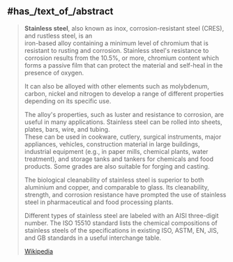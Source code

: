 ﻿---
has_id_wikidata: Q172587
aliases:
- "Stainless steel"
- inox
- "rustless steel"
- "corrosion-resistant steel"
- CRES
discoverer_or_inventor: "[[_Standards/WikiData/WD~Harry_Brearley,470651]]"
subclass_of: "[[_Standards/WikiData/WD~alloy_steel,1070521]]"
different_from: "[[_Standards/WikiData/WD~high-quality_steel,1283378]]"
has_characteristic: "[[_Standards/WikiData/WD~corrosion_resistance,4234269]]"
history_of_topic: "[[_Standards/WikiData/WD~history_of_stainless_steel,90563588]]"
pronunciation_audio: "http://commons.wikimedia.org/wiki/Special:FilePath/LL-Q188%20%28deu%29-Sebastian%20Wallroth-rostfreier%20Stahl.wav"
image: "http://commons.wikimedia.org/wiki/Special:FilePath/Stainless%20Steel%20Seamless%20Pipe%20and%20Tube.jpg"
CAS_Registry_Number: 12597-68-1
EC_number: 603-108-1
subreddit: StainlessSteel
UMLS_CUI: C0038126
MeSH_tree_code:
- D01.490.800.900
- D01.552.033.847.681
- D25.058.807.681
- J01.637.051.058.807.681
time_of_discovery_or_invention: "1872"
has_part_s_:
- '[[_Standards/WikiData/WD~chromium,725]]'
- '[[_Standards/WikiData/WD~steel,11427]]'
hardness: 250
Commons_category: "Stainless steel"
---

## #has_/text_of_/abstract 

> **Stainless steel**, also known as inox, corrosion-resistant steel (CRES), and rustless steel, is an  
> iron-based alloy containing a minimum level of chromium that is resistant to rusting and corrosion. 
> Stainless steel's resistance to corrosion results from the 10.5%, or more, chromium content 
> which forms a passive film that can protect the material and self-heal in the presence of oxygen.  
> 
> It can also be alloyed with other elements such as molybdenum, carbon, nickel and nitrogen 
> to develop a range of different properties depending on its specific use. 
>
> The alloy's properties, such as luster and resistance to corrosion, are useful in many applications. 
> Stainless steel can be rolled into sheets, plates, bars, wire, and tubing.  
> These can be used in cookware, cutlery, surgical instruments, major appliances, vehicles, 
> construction material in large buildings, industrial equipment (e.g., in paper mills, chemical plants, 
> water treatment), and storage tanks and tankers for chemicals and food products. 
> Some grades are also suitable for forging and casting.
>
> The biological cleanability of stainless steel is superior to both aluminium and copper, 
> and comparable to glass. Its cleanability, strength, and corrosion resistance 
> have prompted the use of stainless steel in pharmaceutical and food processing plants.
>
> Different types of stainless steel are labeled with an AISI three-digit number. 
> The ISO 15510 standard lists the chemical compositions of stainless steels of the specifications 
> in existing ISO, ASTM, EN, JIS, and GB standards in a useful interchange table.
>
> [Wikipedia](https://en.wikipedia.org/wiki/Stainless%20steel)

